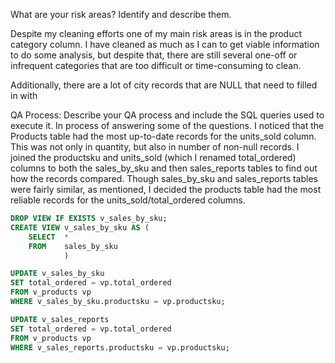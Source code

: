 What are your risk areas? Identify and describe them.

Despite my cleaning efforts one of my main risk areas is in the product category column. I have cleaned as much as I can to get viable information to do some analysis, but despite that, there are still several one-off or infrequent categories that are too difficult or time-consuming to clean.

Additionally, there are a lot of city records that are NULL that need to filled in with 

QA Process:
Describe your QA process and include the SQL queries used to execute it.
In process of answering some of the questions. I noticed that the Products table had the most up-to-date records for the units_sold column. This was not only in quantity, but also in number of non-null records. I joined the productsku and units_sold (which I renamed total_ordered) columns to both the sales_by_sku and then sales_reports tables to find out how the records compared. Though sales_by_sku and sales_reports tables were fairly similar, as mentioned, I decided the products table had the most reliable records for the units_sold/total_ordered columns. 

```sql
DROP VIEW IF EXISTS v_sales_by_sku;
CREATE VIEW v_sales_by_sku AS (
	SELECT 	*
	FROM	sales_by_sku
			)

UPDATE v_sales_by_sku
SET total_ordered = vp.total_ordered
FROM v_products vp
WHERE v_sales_by_sku.productsku = vp.productsku;

UPDATE v_sales_reports
SET total_ordered = vp.total_ordered
FROM v_products vp
WHERE v_sales_reports.productsku = vp.productsku;
```
